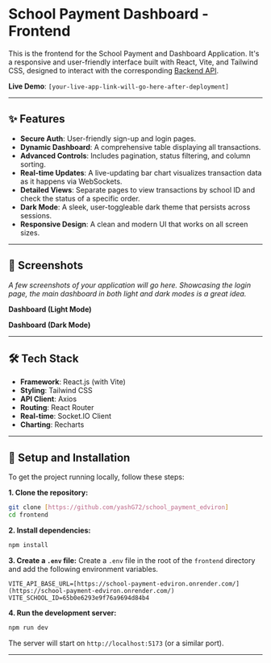 # School Payment Dashboard - Frontend

This is the frontend for the School Payment and Dashboard Application. It's a responsive and user-friendly interface built with React, Vite, and Tailwind CSS, designed to interact with the corresponding [Backend API]([https://school-payment-edviron.onrender.com/]).

**Live Demo**: `[your-live-app-link-will-go-here-after-deployment]`

---

## ✨ Features

-   **Secure Auth**: User-friendly sign-up and login pages.
-   **Dynamic Dashboard**: A comprehensive table displaying all transactions.
-   **Advanced Controls**: Includes pagination, status filtering, and column sorting.
-   **Real-time Updates**: A live-updating bar chart visualizes transaction data as it happens via WebSockets.
-   **Detailed Views**: Separate pages to view transactions by school ID and check the status of a specific order.
-   **Dark Mode**: A sleek, user-toggleable dark theme that persists across sessions.
-   **Responsive Design**: A clean and modern UI that works on all screen sizes.

---

## 📸 Screenshots

*A few screenshots of your application will go here. Showcasing the login page, the main dashboard in both light and dark modes is a great idea.*

**Dashboard (Light Mode)**


**Dashboard (Dark Mode)**


---

## 🛠️ Tech Stack

-   **Framework**: React.js (with Vite)
-   **Styling**: Tailwind CSS
-   **API Client**: Axios
-   **Routing**: React Router
-   **Real-time**: Socket.IO Client
-   **Charting**: Recharts

---

## 🚀 Setup and Installation

To get the project running locally, follow these steps:

**1. Clone the repository:**
```bash
git clone [https://github.com/yashG72/school_payment_edviron]
cd frontend
```

**2. Install dependencies:**
```bash
npm install
```

**3. Create a `.env` file:**
Create a `.env` file in the root of the `frontend` directory and add the following environment variables.

```env
VITE_API_BASE_URL=[https://school-payment-edviron.onrender.com/](https://school-payment-edviron.onrender.com/)
VITE_SCHOOL_ID=65b0e6293e9f76a9694d84b4
```

**4. Run the development server:**
```bash
npm run dev
```
The server will start on `http://localhost:5173` (or a similar port).

---

